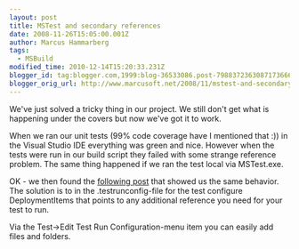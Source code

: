 ```yaml
---
layout: post
title: MSTest and secondary references
date: 2008-11-26T15:05:00.001Z
author: Marcus Hammarberg
tags:
  - MSBuild
modified_time: 2010-12-14T15:20:33.231Z
blogger_id: tag:blogger.com,1999:blog-36533086.post-7988372363087173666
blogger_orig_url: http://www.marcusoft.net/2008/11/mstest-and-secondary-references.html
---
```




We've just solved a tricky thing in our project. We still don't get what
is happening under the covers but now we've got it to work.

When we ran our unit tests (99% code coverage have I mentioned that :))
in the Visual Studio IDE everything was green and nice. However when the
tests were run in our build script they failed with some strange
reference problem. The same thing happened if we ran the test local via
MSTest.exe.

OK - we then found the <a
href="http://social.msdn.microsoft.com/Forums/en-US/vststest/thread/aa7f7567-faba-4589-b0ae-fe8d2c831c7a/%20"
target="_blank">following post</a> that showed us the same behavior. The
solution is to in the .testrunconfig-file for the test configure
DeploymentItems that points to any additional reference you need for
your test to run.

Via the Test-\>Edit Test Run Configuration-menu item you can easily add
files and folders.
